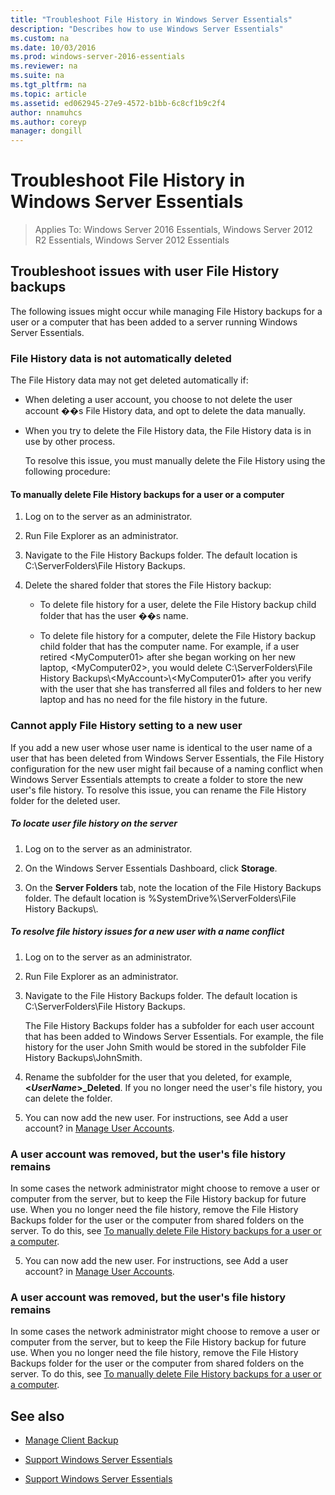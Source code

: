 ```yaml
---
title: "Troubleshoot File History in Windows Server Essentials"
description: "Describes how to use Windows Server Essentials"
ms.custom: na
ms.date: 10/03/2016
ms.prod: windows-server-2016-essentials
ms.reviewer: na
ms.suite: na
ms.tgt_pltfrm: na
ms.topic: article
ms.assetid: ed062945-27e9-4572-b1bb-6c8cf1b9c2f4
author: nnamuhcs
ms.author: coreyp
manager: dongill
---
```


# Troubleshoot File History in Windows Server Essentials

>Applies To: Windows Server 2016 Essentials, Windows Server 2012 R2 Essentials, Windows Server 2012 Essentials 
  
## Troubleshoot issues with user File History backups  
 The following issues might occur while managing File History backups for a user or a computer that has been added to a server running Windows Server Essentials.  
  
### File History data is not automatically deleted  
 The File History data may not get deleted automatically if:  
  
- When deleting a user account, you choose to not delete the user account ��s File History data, and opt to delete the data manually.  
  
- When you try to delete the File History data, the File History data is in use by other process.  
  
  To resolve this issue, you must manually delete the File History using the following procedure:  
  
####  <a name="BKMK_manuallyDelete"></a> To manually delete File History backups for a user or a computer  
  
1.  Log on to the server as an administrator.  
  
2.  Run File Explorer as an administrator.  
  
3.  Navigate to the File History Backups folder. The default location is C:\ServerFolders\File History Backups.  
  
4.  Delete the shared folder that stores the File History backup:  
  
    -   To delete file history for a user, delete the File History backup child folder that has the user ��s name.  
  
    -   To delete file history for a computer, delete the File History backup child folder that has the computer name. For example, if a user retired <MyComputer01\> after she began working on her new laptop, <MyComputer02\>, you would delete C:\ServerFolders\File History Backups\\<MyAccount\>\\<MyComputer01\> after you verify with the user that she has transferred all files and folders to her new laptop and has no need for the file history in the future.  
  
### Cannot apply File History setting to a new user  
 If you add a new user whose user name is identical to the user name of a user that has been deleted from Windows Server Essentials, the File History configuration for the new user might fail because of a naming conflict when Windows Server Essentials attempts to create a folder to store the new user's file history. To resolve this issue, you can rename the File History folder for the deleted user.  
  
##### To locate user file history on the server  
  
1.  Log on to the server as an administrator.  
  
2.  On the Windows Server Essentials Dashboard, click **Storage**.  
  
3.  On the **Server Folders** tab, note the location of the File History Backups folder. The default location is %SystemDrive%\ServerFolders\File History Backups\\.  
  
##### To resolve file history issues for a new user with a name conflict  
  
1.  Log on to the server as an administrator.  
  
2.  Run File Explorer as an administrator.  
  
3.  Navigate to the File History Backups folder. The default location is C:\ServerFolders\File History Backups.  
  
     The File History Backups folder has a subfolder for each user account that has been added to Windows Server Essentials. For example, the file history for the user John Smith would be stored in the subfolder File History Backups\JohnSmith.  
  
4.  Rename the subfolder for the user that you deleted, for example, **<*UserName*>_Deleted**. If you no longer need the user's file history, you can delete the folder.  
  

5.  You can now add the new user. For instructions, see Add a user account? in [Manage User Accounts](../manage/Manage-User-Accounts-in-Windows-Server-Essentials.md).  
  
### A user account was removed, but the user's file history remains  
 In some cases the network administrator might choose to remove a user or computer from the server, but to keep the File History backup for future use. When you no longer need the file history, remove the File History Backups folder for the user or the computer from shared folders on the server. To do this, see [To manually delete File History backups for a user or a computer](Troubleshoot-File-History-in-Windows-Server-Essentials.md#BKMK_manuallyDelete).  

5. You can now add the new user. For instructions, see Add a user account? in [Manage User Accounts](../manage/Manage-User-Accounts-in-Windows-Server-Essentials.md).  
  
### A user account was removed, but the user's file history remains  
 In some cases the network administrator might choose to remove a user or computer from the server, but to keep the File History backup for future use. When you no longer need the file history, remove the File History Backups folder for the user or the computer from shared folders on the server. To do this, see [To manually delete File History backups for a user or a computer](../support/Troubleshoot-File-History-in-Windows-Server-Essentials.md#BKMK_manuallyDelete).  

  
## See also  
  
-   [Manage Client Backup](../manage/Manage-Client-Computer-Backup-in-Windows-Server-Essentials.md)  
  

-   [Support Windows Server Essentials](Support-Windows-Server-Essentials.md)

-   [Support Windows Server Essentials](../support/Support-Windows-Server-Essentials.md)

